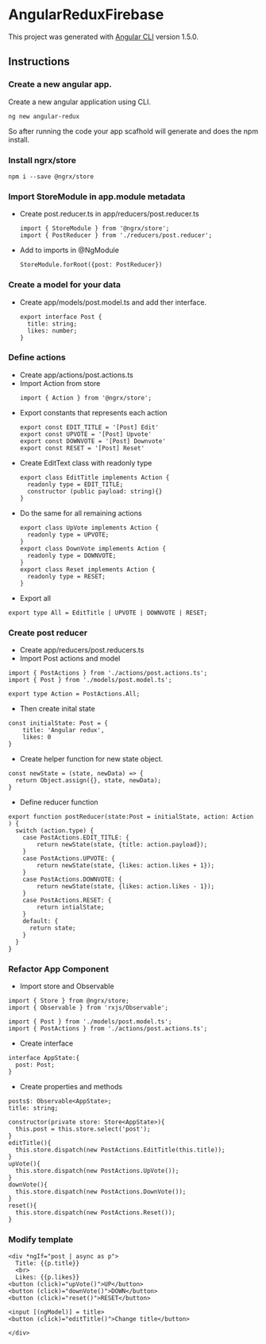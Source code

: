 # AngularReduxFirebase

This project was generated with [Angular CLI](https://github.com/angular/angular-cli) version 1.5.0.

## Instructions

### Create a new angular app.
Create a new angular application using CLI.
```
ng new angular-redux

```
So after running the code your app scafhold will generate and does the npm install.

### Install ngrx/store
```
npm i --save @ngrx/store
```
### Import StoreModule in app.module metadata
- Create post.reducer.ts in app/reducers/post.reducer.ts
  ```
  import { StoreModule } from '@ngrx/store';
  import { PostReducer } from './reducers/post.reducer';
  ```
- Add to imports in @NgModule
  ```
  StoreModule.forRoot({post: PostReducer})
  ```
### Create a model for your data
- Create app/models/post.model.ts and add ther interface.
  ```
  export interface Post {
    title: string;
    likes: number;
  }
  ```
### Define actions
- Create app/actions/post.actions.ts
- Import Action from store
  ```
  import { Action } from '@ngrx/store';
  ```
- Export constants that represents each action
  ```
  export const EDIT_TITLE = '[Post] Edit'
  export const UPVOTE = '[Post] Upvote'
  export const DOWNVOTE = '[Post] Downvote'
  export const RESET = '[Post] Reset'
  ```
- Create EditText class with readonly type
  ```
  export class EditTitle implements Action {
    readonly type = EDIT_TITLE;
    constructor (public payload: string){}
  }
  ```
- Do the same for all remaining actions
  ```
  export class UpVote implements Action {
    readonly type = UPVOTE;
  }
  export class DownVote implements Action {
    readonly type = DOWNVOTE;
  }
  export class Reset implements Action {
    readonly type = RESET;
  }
  ```
- Export all
```
export type All = EditTitle | UPVOTE | DOWNVOTE | RESET;
```
### Create post reducer
- Create app/reducers/post.reducers.ts
- Import Post actions and model
```
import { PostActions } from './actions/post.actions.ts';
import { Post } from './models/post.model.ts';

export type Action = PostActions.All;
```
- Then create inital state

```
const initialState: Post = {
    title: 'Angular redux',
    likes: 0
}
```
- Create helper function for new state object.
```
const newState = (state, newData) => {
  return Object.assign({}, state, newData);
}
```
- Define reducer function

```
export function postReducer(state:Post = initialState, action: Action ) {
  switch (action.type) {
    case PostActions.EDIT_TITLE: {
        return newState(state, {title: action.payload});
    }
    case PostActions.UPVOTE: {
        return newState(state, {likes: action.likes + 1});
    }
    case PostActions.DOWNVOTE: {
        return newState(state, {likes: action.likes - 1});
    }
    case PostActions.RESET: {
        return intialState;
    }
    default: {
      return state;
    }
  }
}
```
### Refactor App Component
- Import store and Observable
```
import { Store } from @ngrx/store;
import { Observable } from 'rxjs/Observable';

import { Post } from './models/post.model.ts';
import { PostActions } from './actions/post.actions.ts';
```
- Create interface
```
interface AppState:{
  post: Post;
}
```
- Create properties and methods
```
posts$: Observable<AppState>;
title: string;

constructor(private store: Store<AppState>){
  this.post = this.store.select('post');
}
editTitle(){
  this.store.dispatch(new PostActions.EditTitle(this.title));
}
upVote(){
  this.store.dispatch(new PostActions.UpVote());
}
downVote(){
  this.store.dispatch(new PostActions.DownVote());
}
reset(){
  this.store.dispatch(new PostActions.Reset());
}
```
### Modify template
```
<div *ngIf="post | async as p">
  Title: {{p.title}}
  <br>
  Likes: {{p.likes}}
<button (click)="upVote()">UP</button>
<button (click)="downVote()">DOWN</button>
<button (click)="reset()">RESET</button>

<input [(ngModel)] = title>
<button (click)="editTitle()">Change title</button>

</div>
```
